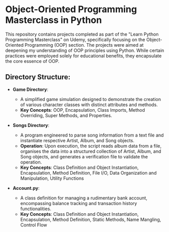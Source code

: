 # Object-Oriented Programming Masterclass in Python

This repository contains projects completed as part of the "Learn Python Programming Masterclass" on Udemy, specifically focusing on the Object-Oriented Programming (OOP) section. The projects were aimed at deepening my understanding of OOP principles using Python. While certain practices were employed solely for educational benefits, they encapsulate the core essence of OOP.

## Directory Structure:
- **Game Directory**:
  - A simplified game simulation designed to demonstrate the creation of various character classes with distinct attributes and methods.
  - **Key Concepts**: OOP, Encapsulation, Class Imports, Method Overriding, Super Methods, and Properties.

- **Songs Directory**:
  - A program engineered to parse song information from a text file and instantiate respective Artist, Album, and Song objects.
  - **Operation**: Upon execution, the script reads album data from a file, organises the data into a structured collection of Artist, Album, and Song objects, and generates a verification file to validate the operation.
  - **Key Concepts**: Class Definition and Object Instantiation, Encapsulation, Method Definition, File I/O, Data Organization and Manipulation, Utility Functions

- **Account.py**:
  - A class definition for managing a rudimentary bank account, encompassing balance tracking and transaction history functionalities.
  - **Key Concepts**: Class Definition and Object Instantiation, Encapsulation, Method Definition, Static Methods, Name Mangling, Control Flow
